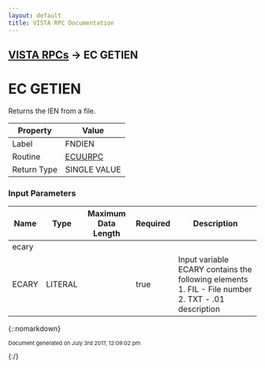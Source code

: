 ```yaml
---
layout: default
title: VISTA RPC Documentation
---
```


## [VISTA RPCs](TableOfContents) &#8594; EC GETIEN
# EC GETIEN

Returns the IEN from a file.

Property | Value
--- | ---
Label | FNDIEN
Routine | [ECUURPC](http://code.osehra.org/dox/Routine_ECUURPC_source.html)
Return Type | SINGLE VALUE


### Input Parameters

Name | Type | Maximum Data Length | Required | Description
--- | --- | --- | --- | ---
ecary |  |  |  | 
ECARY | LITERAL |  | true | Input variable ECARY contains the following elements     1.  FIL  - File number     2.  TXT  - .01 description



{::nomarkdown} <br/><p style="font-size: 11px">Document generated on July 3rd 2017, 12:09:02 pm</p>{:/}